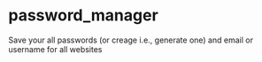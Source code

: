 # password_manager
Save your all passwords (or creage i.e., generate one) and email or username for all websites 
